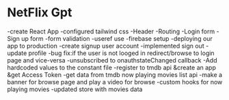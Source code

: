 # NetFlix Gpt
-create React App
-configured tailwind css 
-Header
-Routing
-Login form
-Sign up form 
-form validation 
-useref use
-firebase setup 
-deploying our app to production
-create signup user account 
-implemented sign out 
-update profile
-bug fix:if the user is not looged in redirect/browse to login page and vice-versa
-unsubscribed to onauthstateChanged callback
-Add hardcoded values to the constant file
-register to tmdb api &create an app &get Access Token 
-get data from tmdb now playing movies list api
-make a banner for browse page and play a video for browse
-custom hooks for now playing movies 
-updated store with movies data



